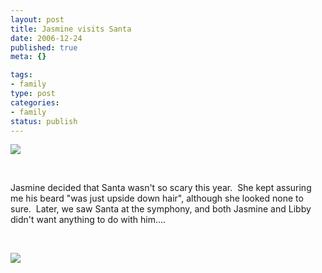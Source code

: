 ```yaml
--- 
layout: post
title: Jasmine visits Santa
date: 2006-12-24
published: true
meta: {}

tags: 
- family
type: post
categories: 
- family
status: publish
---
```



[![](http://blog-family.andyeick.com/content/binary/WindowsLiveWriter/JasminevisitsSanta_DCD0/Jasmine%20and%20Santa%202007_thumb%5B5%5D.jpg)](http://blog-family.andyeick.com/content/binary/WindowsLiveWriter/JasminevisitsSanta_DCD0/Jasmine%20and%20Santa%202007%5B7%5D.jpg) 

 

 

 

Jasmine decided that Santa wasn't so scary this year.  She kept assuring me his beard "was just upside down hair", although she looked none to sure.  Later, we saw Santa at the symphony, and both Jasmine and Libby didn't want anything to do with him....

 

 

 

[![](http://blog-family.andyeick.com/content/binary/WindowsLiveWriter/JasminevisitsSanta_DCD0/Jasmine%20and%20Santa-1%202007_thumb%5B2%5D.jpg)](http://blog-family.andyeick.com/content/binary/WindowsLiveWriter/JasminevisitsSanta_DCD0/Jasmine%20and%20Santa-1%202007%5B6%5D.jpg)

